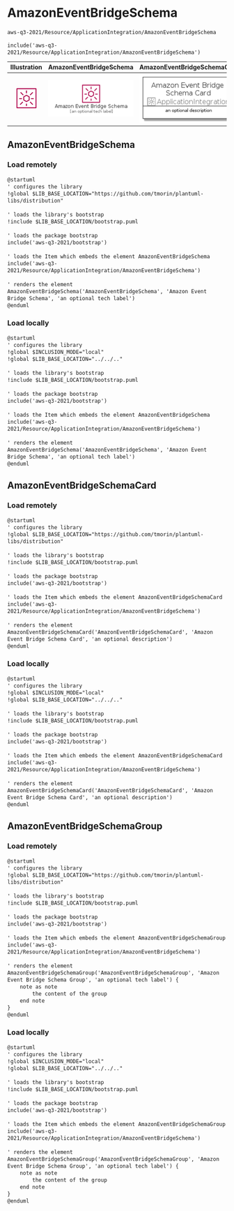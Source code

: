 # AmazonEventBridgeSchema


```text
aws-q3-2021/Resource/ApplicationIntegration/AmazonEventBridgeSchema
```

```text
include('aws-q3-2021/Resource/ApplicationIntegration/AmazonEventBridgeSchema')
```



| Illustration | AmazonEventBridgeSchema | AmazonEventBridgeSchemaCard | AmazonEventBridgeSchemaGroup |
| :---: | :---: | :---: | :---: |
| ![illustration for Illustration](../../../aws-q3-2021/Resource/ApplicationIntegration/AmazonEventBridgeSchema.png) | ![illustration for AmazonEventBridgeSchema](../../../aws-q3-2021/Resource/ApplicationIntegration/AmazonEventBridgeSchema.Local.png) | ![illustration for AmazonEventBridgeSchemaCard](../../../aws-q3-2021/Resource/ApplicationIntegration/AmazonEventBridgeSchemaCard.Local.png) | ![illustration for AmazonEventBridgeSchemaGroup](../../../aws-q3-2021/Resource/ApplicationIntegration/AmazonEventBridgeSchemaGroup.Local.png) |




## AmazonEventBridgeSchema

### Load remotely
```plantuml
@startuml
' configures the library
!global $LIB_BASE_LOCATION="https://github.com/tmorin/plantuml-libs/distribution"

' loads the library's bootstrap
!include $LIB_BASE_LOCATION/bootstrap.puml

' loads the package bootstrap
include('aws-q3-2021/bootstrap')

' loads the Item which embeds the element AmazonEventBridgeSchema
include('aws-q3-2021/Resource/ApplicationIntegration/AmazonEventBridgeSchema')

' renders the element
AmazonEventBridgeSchema('AmazonEventBridgeSchema', 'Amazon Event Bridge Schema', 'an optional tech label')
@enduml
```

### Load locally
```plantuml
@startuml
' configures the library
!global $INCLUSION_MODE="local"
!global $LIB_BASE_LOCATION="../../.."

' loads the library's bootstrap
!include $LIB_BASE_LOCATION/bootstrap.puml

' loads the package bootstrap
include('aws-q3-2021/bootstrap')

' loads the Item which embeds the element AmazonEventBridgeSchema
include('aws-q3-2021/Resource/ApplicationIntegration/AmazonEventBridgeSchema')

' renders the element
AmazonEventBridgeSchema('AmazonEventBridgeSchema', 'Amazon Event Bridge Schema', 'an optional tech label')
@enduml
```

## AmazonEventBridgeSchemaCard

### Load remotely
```plantuml
@startuml
' configures the library
!global $LIB_BASE_LOCATION="https://github.com/tmorin/plantuml-libs/distribution"

' loads the library's bootstrap
!include $LIB_BASE_LOCATION/bootstrap.puml

' loads the package bootstrap
include('aws-q3-2021/bootstrap')

' loads the Item which embeds the element AmazonEventBridgeSchemaCard
include('aws-q3-2021/Resource/ApplicationIntegration/AmazonEventBridgeSchema')

' renders the element
AmazonEventBridgeSchemaCard('AmazonEventBridgeSchemaCard', 'Amazon Event Bridge Schema Card', 'an optional description')
@enduml
```

### Load locally
```plantuml
@startuml
' configures the library
!global $INCLUSION_MODE="local"
!global $LIB_BASE_LOCATION="../../.."

' loads the library's bootstrap
!include $LIB_BASE_LOCATION/bootstrap.puml

' loads the package bootstrap
include('aws-q3-2021/bootstrap')

' loads the Item which embeds the element AmazonEventBridgeSchemaCard
include('aws-q3-2021/Resource/ApplicationIntegration/AmazonEventBridgeSchema')

' renders the element
AmazonEventBridgeSchemaCard('AmazonEventBridgeSchemaCard', 'Amazon Event Bridge Schema Card', 'an optional description')
@enduml
```

## AmazonEventBridgeSchemaGroup

### Load remotely
```plantuml
@startuml
' configures the library
!global $LIB_BASE_LOCATION="https://github.com/tmorin/plantuml-libs/distribution"

' loads the library's bootstrap
!include $LIB_BASE_LOCATION/bootstrap.puml

' loads the package bootstrap
include('aws-q3-2021/bootstrap')

' loads the Item which embeds the element AmazonEventBridgeSchemaGroup
include('aws-q3-2021/Resource/ApplicationIntegration/AmazonEventBridgeSchema')

' renders the element
AmazonEventBridgeSchemaGroup('AmazonEventBridgeSchemaGroup', 'Amazon Event Bridge Schema Group', 'an optional tech label') {
    note as note
        the content of the group
    end note
}
@enduml
```

### Load locally
```plantuml
@startuml
' configures the library
!global $INCLUSION_MODE="local"
!global $LIB_BASE_LOCATION="../../.."

' loads the library's bootstrap
!include $LIB_BASE_LOCATION/bootstrap.puml

' loads the package bootstrap
include('aws-q3-2021/bootstrap')

' loads the Item which embeds the element AmazonEventBridgeSchemaGroup
include('aws-q3-2021/Resource/ApplicationIntegration/AmazonEventBridgeSchema')

' renders the element
AmazonEventBridgeSchemaGroup('AmazonEventBridgeSchemaGroup', 'Amazon Event Bridge Schema Group', 'an optional tech label') {
    note as note
        the content of the group
    end note
}
@enduml
```

